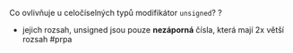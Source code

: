 Co ovlivňuje u celočíselných typů modifikátor `unsigned`?
?
- jejich rozsah, unsigned jsou pouze **nezáporná** čísla, která mají 2x větší rozsah
#prpa
<!--SR:!2024-01-04,10,270--> 